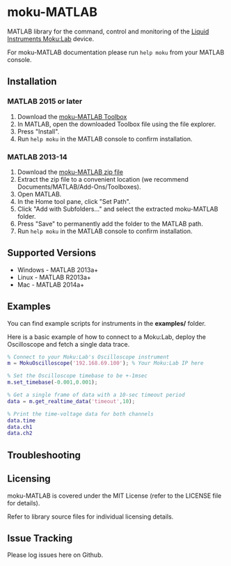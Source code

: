 # moku-MATLAB

MATLAB library for the command, control and monitoring of the [Liquid Instruments Moku:Lab](http://www.liquidinstruments.com) device.

For moku-MATLAB documentation please run `help moku` from your MATLAB console.

## Installation

### MATLAB 2015 or later
1. Download the [moku-MATLAB Toolbox](http://updates.liquidinstruments.com/static/)
2. In MATLAB, open the downloaded Toolbox file using the file explorer.
3. Press "Install".
4. Run `help moku` in the MATLAB console to confirm installation.

### MATLAB 2013-14
1. Download the [moku-MATLAB zip file](http://updates.liquidinstruments.com/static/)
2. Extract the zip file to a convenient location (we recommend Documents/MATLAB/Add-Ons/Toolboxes).
3. Open MATLAB.
4. In the Home tool pane, click "Set Path".
5. Click "Add with Subfolders..." and select the extracted moku-MATLAB folder.
6. Press "Save" to permanently add the folder to the MATLAB path.
7. Run `help moku` in the MATLAB console to confirm installation.

## Supported Versions
- Windows - MATLAB 2013a+
- Linux - MATLAB R2013a+
- Mac - MATLAB 2014a+
## Examples
You can find example scripts for instruments in the **examples/** folder.

Here is a basic example of how to connect to a Moku:Lab, deploy the Oscilloscope and fetch a single data trace.

```Matlab
% Connect to your Moku:Lab's Oscilloscope instrument
m = MokuOscilloscope('192.168.69.100'); % Your Moku:Lab IP here

% Set the Oscilloscope timebase to be +-1msec
m.set_timebase(-0.001,0.001);

% Get a single frame of data with a 10-sec timeout period
data = m.get_realtime_data('timeout',10);

% Print the time-voltage data for both channels
data.time
data.ch1
data.ch2
```

## Troubleshooting


## Licensing

moku-MATLAB is covered under the MIT License (refer to the LICENSE file for details).

Refer to library source files for individual licensing details.
## Issue Tracking
Please log issues here on Github.